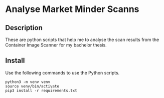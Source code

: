 # Analyse Market Minder Scanns

## Description
These are python scripts that help me to analyse the scan results from the Container Image Scanner for my bachelor thesis.

## Install 
Use the following commands to use the Python scripts.

```shell
python3 -m venv venv
source venv/bin/activate
pip3 install -r requirements.txt
```
